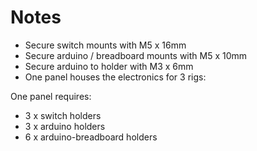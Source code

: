 # Notes

- Secure switch mounts with M5 x 16mm
- Secure arduino / breadboard mounts with M5 x 10mm
- Secure arduino to holder with M3 x 6mm
- One panel houses the electronics for 3 rigs:

One panel requires:
- 3 x switch holders
- 3 x arduino holders
- 6 x arduino-breadboard holders
